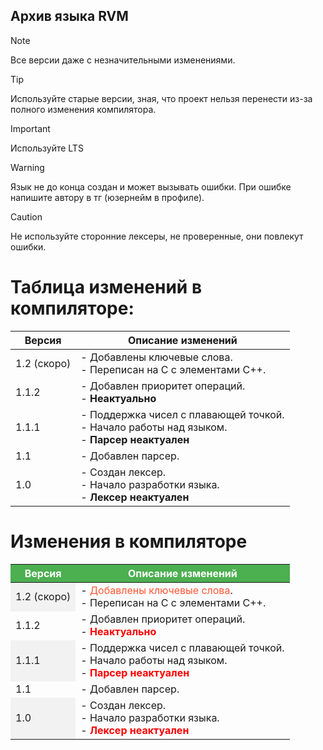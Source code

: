 ## Архив языка RVM 

> [!NOTE]
> Все версии даже с незначительными изменениями.

> [!TIP]
> Используйте старые версии, зная, что проект нельзя перенести из-за полного изменения компилятора.

> [!IMPORTANT]
> Используйте LTS

> [!WARNING]
> Язык не до конца создан и может вызывать ошибки. При ошибке напишите автору в тг (юзернейм в профиле).

> [!CAUTION]
> Не используйте сторонние лексеры, не проверенные, они повлекут ошибки.


# Таблица изменений в компиляторе:

| Версия | Описание изменений |
|--------|--------------------|
| 1.2 (скоро) | - Добавлены ключевые слова. <br> - Переписан на C с элементами C++. |
| 1.1.2 | - Добавлен приоритет операций. <br> - **Неактуально** |
| 1.1.1 | - Поддержка чисел с плавающей точкой. <br> - Начало работы над языком. <br> - **Парсер неактуален** |
| 1.1 | - Добавлен парсер. |
| 1.0 | - Создан лексер. <br> - Начало разработки языка. <br> - **Лексер неактуален** |


# Изменения в компиляторе

<table>
  <thead>
    <tr>
      <th style="background-color:#4CAF50; color:white">Версия</th>
      <th style="background-color:#4CAF50; color:white">Описание изменений</th>
    </tr>
  </thead>
  <tbody>
    <tr>
      <td style="background-color:#f2f2f2">1.2 (скоро)</td>
      <td>- <span style="color:#FF5733">Добавлены ключевые слова</span>. <br> - Переписан на C с элементами C++.</td>
    </tr>
    <tr>
      <td>1.1.2</td>
      <td>- Добавлен приоритет операций. <br> - <span style="color:red; font-weight:bold">Неактуально</span></td>
    </tr>
    <tr>
      <td style="background-color:#f2f2f2">1.1.1</td>
      <td>- Поддержка чисел с плавающей точкой. <br> - Начало работы над языком. <br> - <span style="color:red; font-weight:bold">Парсер неактуален</span></td>
    </tr>
    <tr>
      <td>1.1</td>
      <td>- Добавлен парсер.</td>
    </tr>
    <tr>
      <td style="background-color:#f2f2f2">1.0</td>
      <td>- Создан лексер. <br> - Начало разработки языка. <br> - <span style="color:red; font-weight:bold">Лексер неактуален</span></td>
    </tr>
  </tbody>
</table>

